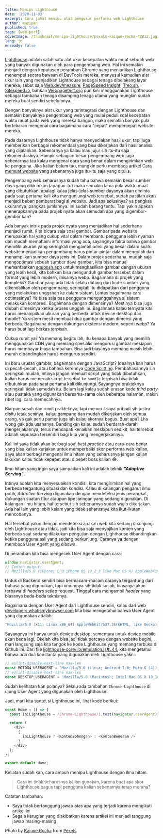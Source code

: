 ```yaml
---
title: Menipu Lighthouse
date: '2020-11-03'
excerpt: Cara jahat menipu alat pengukur performa web Lighthouse
author: mazipan
published: true
tags: [web-perf]
coverImage: /thumbnail/menipu-lighthouse/pexels-kaique-rocha-48013.jpg
lang: id
enready: false
---
```


[Lighthouse](https://github.com/GoogleChrome/lighthouse) adalah salah satu alat ukur kecepatan waktu muat sebuah web yang banyak digunakan oleh para pengembang web. Hal ini semakin menjadi dengan keputusan peramban Chrome yang menjadikan Lighthouse menempel secara bawaan di DevTools mereka, menyusul kemudian alat ukur lain yang menjadikan Lighthouse sebagai tenaga dibelakang layar mereka, sebut saja [Web.dev/measure](https://web.dev/measure/), [PageSpeed Insight](https://developers.google.com/speed/pagespeed/insights/), [Treo.sh](https://treo.sh/), [Sitespeed.io](https://www.sitespeed.io/), bahkan [Webpagetest.org](https://www.webpagetest.org/) pun kini menggunakan Lighthouse sebagai tambahan tenaga disamping tenaga utama yang mungkin sudah mereka buat sendiri sebelumnya.

Dengan banyaknya alat ukur yang terintegrasi dengan Lighthouse dan semakin banyaknya pengembang web yang mulai peduli soal kecepatan waktu muat pada web yang mereka bangun, maka semakin banyak pula bertebaran mengenai cara bagaimana cara "cepat" mempercepat website mereka.

Pada dasarnya Lighthouse tidak hanya menyediakan hasil ukur, tapi juga memberikan berbagai rekomendasi yang bisa dikerjakan dari hasil analisa yang dijalankan. Sebenarnya ya kalau mau jujur sih itu-itu saja rekomendasinya. Hampir sebagian besar pengembang web juga sebenarnya tau kalau mengenai cara yang benar dalam mengirimkan web ke pengguna. Jika kalian belum tau, mungkin perlu membaca artikel [Cara memuat website](/best-practice-loading-a-web) yang sebenarnya juga itu-itu saja yang ditulis.

Pengembang web seharusnya sudah tahu bahwa semakin besar sumber daya yang dikirimkan (apapun itu) maka semakin lama pula waktu muat yang dibutuhkan, apalagi kalau jelas-jelas sumber dayanya akan diminta pada saat pertama kali kita mengunjungi web tersebut, sudah pastilah akan menjadi beban pemberat bagi si website. Jadi apa solusinya? ya pangkas ukurannya, pangkas jumlahnya. Ini sudah barang tentu. Tapi yakin apakah menerapkannya pada projek nyata akan semudah apa yang digembor-gembor kan?

Ada banyak intrik pada projek nyata yang menjadikan hal sederhana menjadi rumit. Kita bicara saja soal gambar. Gambar pada website merupakan hal yang cukup vital dalam membantu pengguna lebih nyaman dan mudah memahami informasi yang ada, sayangnya fakta bahwa gambar memiliki ukuran yang seringkali mengambil porsi yang besar dalam suatu website menjadikan pengembang harus pintar-pintar dalam mengolah dan menampilkan sumber daya jenis ini. Dalam projek sederhana, mudah saja mengoptimasi sebuah sumber daya gambar, kita bisa manual memanfaatkan [squoosh.app](https://squoosh.app/) untuk menghasilkan gambar dengan ukuran yang lebih kecil, kita bahkan bisa mengunduh gambar tersebut dalam format yang lebih modern, misalnya webp. Bagaimana di projek yang kompleks? Gambar yang ada tidak selalu datang dari kode sumber yang dikendalikan oleh pengembang, seringkali itu didapatkan dari pengguna yang melakukan unggahan ke dalam sistem. Lantas bagaimana cara optimasinya? Ya bisa saja pas pengguna mengunggahnya si sistem melakukan kompresi. Bagaimana dengan dimensinya? Mestinya bisa juga diubah dimesinya ketika proses unggah ini. Bagaimana kalau ternyata kita harus menampilkan ukuran yang berbeda untuk device desktop dan mobile? Ya sistem mesti membuat dua gambar dengan dimensi yang berbeda. Bagaimana dengan dukungan ekstensi modern, seperti webp? Ya harus buat lagi berkas terpisah.

Cukup rumit ya? Ya memang begitu lah, itu kenapa banyak yang memilih menggunakan CDN yang memang spesialis mengurusi gambar meskipun harus membayar biaya tambahan. Bisa jadi biayanya memang masih lebih murah dibandingkan harus mengurus sendiri.

Ini baru urusan gambar, bagaimana dengan JavaScript? Idealnya kan harus di pecah-pecah, atau bahasa kerennya [Code Splitting](/kesalahpahaman-mengenai-code-splitting). Pembahasannya sih seringkali mudah, intinya jangan memuat script yang tidak dibutuhkan, kalian harus memecah script tersebut ke `bundle` terpisah bisa tidak dibutuhkan pada saat pertama kali dikunjungi. Sayangnya prakteknya seringkali tidak semudah itu. Belum lagi kalau sudah urusan kode _third party_ atau pustaka yang digunakan bersama-sama oleh beberapa halaman, makin ribet lagi cara memecahnya.

Biarpun susah dan rumit prakteknya, tapi menurut saya pribadi sih justru disitu letak seninya, kalau gampang dan mudah dikerjakan oleh semua orang, ya gak perlu pamer juga lah kalau skornya bagus. Buat apa? Lha wong gak ada usahanya. Bandingkan kalau sudah berdarah-darah mengerjakannya, terus mendapati kenaikan meskipun sedikit, hal tersebut adalah kepuasan tersendiri bagi kita yang mengerjakannya.

Kali ini saya tidak akan berbagi soal _best practice_ atau cara-cara benar yang bisa kalian kerjakan untuk memperbaiki skor performa web kalian, saya akan berbagi mengenai ilmu hitam yang seharusnya jangan kalian lakukan kalau tidak kepepet atau dipepet boss kalian 😂.

Ilmu hitam yang ingin saya sampaikan kali ini adalah teknik **_"Adaptive Serving"_**.

Intinya adalah kita menyesuaikan kondisi, kita mengirimkan hal yang berbeda tergantung situasi dan kondisi. Kalau di kalangan penganut ilmu putih, _Adaptive Serving_ digunakan dengan mendeteksi jenis perangkat, dukungan suatun fitur ataupun tipe jaringan yang sedang digunakan. Di kalangan ilmu hitam, hal tersebut sih sebenarnya sudah wajib dikerjakan. Ada hal lain yang lebih kelam yang tidak seharusnya kita ikut-ikutan mencobanya.

Hal tersebut yakni dengan mendeteksi apakah web kita sedang dikunjungi oleh Lighthouse atau tidak. jadi kita bisa saja menyajikan konten yang berbeda saat sedang dilakukan pengujian dengan Lighthouse dibandingkan ketika pengguna asli yang sedang berkunjung. Caranya ya dengan membaca User Agent yang dibawa.

Di peramban kita bisa mengecek User Agent dengan cara:

```js
window.navigator.userAgent;
// Contoh output:
// Mozilla/5.0 (iPhone; CPU iPhone OS 13_2_3 like Mac OS X) AppleWebKit/605.1.15 (KHTML, like Gecko) Version/13.0.3 Mobile/15E148 Safari/604.1
```

Untuk di Backend sendiri bisa bermacam-macam caranya tergantung dari bahasa yang digunakan, tapi umumnya sih tidak susah, biasanya akan terbawa di _headers_ setiap request. Tinggal cara mengambil _header_ yang biasanya beda-beda teknisnya.

Bagaimana dengan User Agent dari Lighthouse sendiri, kalau dari web [developers.whatismybrowser.com](https://developers.whatismybrowser.com/useragents/parse/682595-google-lighthouse) kita bisa mengetahui bahwa User Agent yang digunakan adalah:

```js
"Mozilla/5.0 (X11; Linux x86_64) AppleWebKit/537.36(KHTML, like Gecko) Chrome/61.0.3116.0 Safari/537.36 Chrome-Lighthouse"
```

Sayangnya ini hanya untuk device desktop, sementara untuk device mobile akan beda lagi. Okelah kita bisa jadi tidak percaya dengan website begini, mari langsung saja kita tengok ke kode Lighthouse yang memang terbuka di Github ini. Dari file [lighthouse-core/lib/emulation.js#L44](https://github.com/GoogleChrome/lighthouse/blob/master/lighthouse-core/lib/emulation.js#L44), kita mengetahui bahwa ada dua konstanta yang digunakan oleh Lighthouse yakni:

```js
// eslint-disable-next-line max-len
const MOTOG4_USERAGENT = 'Mozilla/5.0 (Linux; Android 7.0; Moto G (4)) AppleWebKit/537.36 (KHTML, like Gecko) Chrome/84.0.4143.7 Mobile Safari/537.36 Chrome-Lighthouse';
// eslint-disable-next-line max-len
const DESKTOP_USERAGENT = 'Mozilla/5.0 (Macintosh; Intel Mac OS X 10_14_6) AppleWebKit/537.36 (KHTML, like Gecko) Chrome/84.0.4143.7 Safari/537.36 Chrome-Lighthouse';
```

Sudah kelihatan kan polanya? Selalu ada tambahan `Chrome-Lighthouse` di ujung User Agent yang digunakan oleh Lighthouse.

Jadi, mari kita santet si Lighthouse ini, lihat kode berikut:

```js
const Home = () => {
  const iniLighthouse = /Chrome-Lighthouse/i.test(navigator.userAgent);

  return (
    <div>
      {
        iniLighthouse ? <KontenBohongan> : <KontenBeneran />
      }
    </div>
  );
};

export default Home;
```

Keliatan sudah kan, cara ampuh menipu Lighthouse dengan ilmu hitam.

> Cara ini tidak seharusnya kalian gunakan, karena buat apa skor Lighthouse bagus tapi pengguna kalian sebenarnya tetap merana?

Catatan tambahan:

- Saya tidak bertanggung jawab atas apa yang terjadi karena mengikuti artikel ini
- Segala kerugian yang diakibatkan karena artikel ini menjadi tanggung jawab masing-masing

Photo by [Kaique Rocha](https://www.pexels.com/@kaiquestr?utm_content=attributionCopyText&utm_medium=referral&utm_source=pexels) from [Pexels](https://www.pexels.com/photo/people-canon-anonymous-levitate-48013/?utm_content=attributionCopyText&utm_medium=referral&utm_source=pexels)
